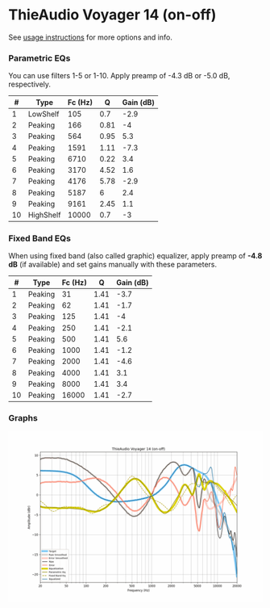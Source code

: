 # ThieAudio Voyager 14 (on-off)
See [usage instructions](https://github.com/jaakkopasanen/AutoEq#usage) for more options and info.

### Parametric EQs
You can use filters 1-5 or 1-10. Apply preamp of -4.3 dB or -5.0 dB, respectively.

|   # | Type      |   Fc (Hz) |    Q |   Gain (dB) |
|-----|-----------|-----------|------|-------------|
|   1 | LowShelf  |       105 | 0.7  |        -2.9 |
|   2 | Peaking   |       166 | 0.81 |        -4   |
|   3 | Peaking   |       564 | 0.95 |         5.3 |
|   4 | Peaking   |      1591 | 1.11 |        -7.3 |
|   5 | Peaking   |      6710 | 0.22 |         3.4 |
|   6 | Peaking   |      3170 | 4.52 |         1.6 |
|   7 | Peaking   |      4176 | 5.78 |        -2.9 |
|   8 | Peaking   |      5187 | 6    |         2.4 |
|   9 | Peaking   |      9161 | 2.45 |         1.1 |
|  10 | HighShelf |     10000 | 0.7  |        -3   |

### Fixed Band EQs
When using fixed band (also called graphic) equalizer, apply preamp of **-4.8 dB** (if available) and set gains manually with these parameters.

|   # | Type    |   Fc (Hz) |    Q |   Gain (dB) |
|-----|---------|-----------|------|-------------|
|   1 | Peaking |        31 | 1.41 |        -3.7 |
|   2 | Peaking |        62 | 1.41 |        -1.7 |
|   3 | Peaking |       125 | 1.41 |        -4   |
|   4 | Peaking |       250 | 1.41 |        -2.1 |
|   5 | Peaking |       500 | 1.41 |         5.6 |
|   6 | Peaking |      1000 | 1.41 |        -1.2 |
|   7 | Peaking |      2000 | 1.41 |        -4.6 |
|   8 | Peaking |      4000 | 1.41 |         3.1 |
|   9 | Peaking |      8000 | 1.41 |         3.4 |
|  10 | Peaking |     16000 | 1.41 |        -2.7 |

### Graphs
![](./ThieAudio%20Voyager%2014%20(on-off).png)
